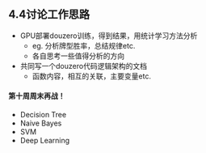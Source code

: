 ## 4.4讨论工作思路
- GPU部署douzero训练，得到结果，用统计学习方法分析
  - eg. 分析牌型胜率，总结规律etc.
  - 各自思考一些值得分析的方向
- 共同写一个douzero代码逻辑架构的文档
  - 函数内容，相互的关联，主要变量etc.
#### 第十周周末再战！

- Decision Tree
- Naive Bayes
- SVM
- Deep Learning  